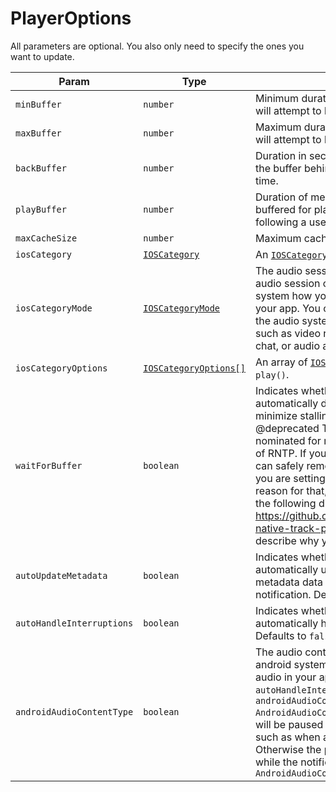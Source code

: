 # PlayerOptions

All parameters are optional. You also only need to specify the ones you want to update.

| Param | Type | Description | Android | iOS |
|-------|------|-------------|---------|-----|
| `minBuffer` | `number` | Minimum duration of media that the player will attempt to buffer in seconds. | ✅ | ✅ |
| `maxBuffer` | `number` | Maximum duration of media that the player will attempt to buffer in seconds. | ✅ | ❌ |
| `backBuffer` | `number` | Duration in seconds that should be kept in the buffer behind the current playhead time. | ✅ | ❌ |
| `playBuffer` | `number` | Duration of media in seconds that must be buffered for playback to start or resume following a user action such as a seek. | ✅ | ❌ |
| `maxCacheSize` | `number` | Maximum cache size in kilobytes. | ✅ | ❌ |
| `iosCategory` | [`IOSCategory`](../constants/ios-category.md) | An [`IOSCategory`](../constants/ios-category.md). Sets on `play()`. | ❌ | ✅  |
| `iosCategoryMode` | [`IOSCategoryMode`](../constants/ios-category-mode.md) | The audio session mode, together with the audio session category, indicates to the system how you intend to use audio in your app. You can use a mode to configure the audio system for specific use cases such as video recording, voice or video chat, or audio analysis. Sets on `play()`. | ❌ | ✅  |
| `iosCategoryOptions` | [`IOSCategoryOptions[]`](../constants/ios-category-options.md) | An array of [`IOSCategoryOptions`](../constants/ios-category-options.md). Sets on `play()`. | ❌ | ✅  |
| `waitForBuffer` | `boolean` | Indicates whether the player should automatically delay playback in order to minimize stalling. Defaults to `true`. @deprecated This option has been nominated for removal in a future version of RNTP. If you have this set to `true`, you can safely remove this from the options. If you are setting this to `false` and have a reason for that, please post a comment in the following discussion: https://github.com/doublesymmetry/react-native-track-player/pull/1695 and describe why you are doing so. | ✅ | ✅ |
| `autoUpdateMetadata` | `boolean` | Indicates whether the player should automatically update now playing metadata data in control center / notification. Defaults to `true`. | ✅ | ✅ |
| `autoHandleInterruptions` | `boolean` | Indicates whether the player should automatically handle audio interruptions. Defaults to `false`. | ✅ | ✅ |
| `androidAudioContentType` | `boolean` | The audio content type indicates to the android system how you intend to use audio in your app. With `autoHandleInterruptions: true` and `androidAudioContentType: AndroidAudioContentType.Speech`, the audio will be paused during short interruptions, such as when a message arrives. Otherwise the playback volume is reduced while the notification is playing. Defaults to `AndroidAudioContentType.Music` | ✅ | ❌ |

